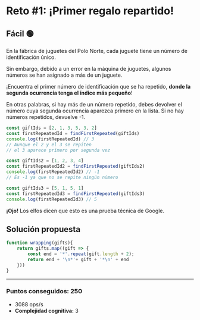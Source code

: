 # Reto #1: ¡Primer regalo repartido!

## Fácil 🟢

En la fábrica de juguetes del Polo Norte, cada juguete tiene un número de identificación único.

Sin embargo, debido a un error en la máquina de juguetes, algunos números se han asignado a más de un juguete.

¡Encuentra el primer número de identificación que se ha repetido, **donde la segunda ocurrencia tenga el índice más pequeño**!

En otras palabras, si hay más de un número repetido, debes devolver el número cuya segunda ocurrencia aparezca primero en la lista. Si no hay números repetidos, devuelve -1.

```javascript
const giftIds = [2, 1, 3, 5, 3, 2]
const firstRepeatedId = findFirstRepeated(giftIds)
console.log(firstRepeatedId) // 3
// Aunque el 2 y el 3 se repiten
// el 3 aparece primero por segunda vez

const giftIds2 = [1, 2, 3, 4]
const firstRepeatedId2 = findFirstRepeated(giftIds2)
console.log(firstRepeatedId2) // -1
// Es -1 ya que no se repite ningún número

const giftIds3 = [5, 1, 5, 1]
const firstRepeatedId3 = findFirstRepeated(giftIds3)
console.log(firstRepeatedId3) // 5
```

**¡Ojo!** Los elfos dicen que esto es una prueba técnica de Google.

## Solución propuesta

```javascript
function wrapping(gifts){
    return gifts.map((gift => {
        const end = '*'.repeat(gift.length + 2);
        return end + '\n*'+ gift + '*\n' + end
    }))
}
```

---

### Puntos conseguidos: 250

* 3088 ops/s
* **Complejidad cognitiva:** 3
